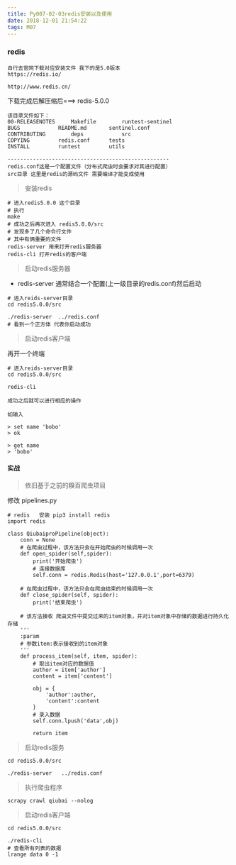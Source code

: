 ```yaml
---
title: Py007-02-03redis安装以及使用
date: 2018-12-01 21:54:22
tags: M07
---
```


### redis

```
自行去官网下载对应安装文件 我下的是5.0版本
https://redis.io/

http://www.redis.cn/
```

下载完成后解压缩后===> redis-5.0.0

```
该目录文件如下：
00-RELEASENOTES		Makefile		runtest-sentinel
BUGS			README.md		sentinel.conf
CONTRIBUTING		deps			src
COPYING			redis.conf		tests
INSTALL			runtest			utils

---------------------------------------------------
redis.conf这是一个配置文件（分布式爬虫时会要求对其进行配置）
src目录 这里是redis的源码文件 需要编译才能变成使用
```

> 安装redis

```
# 进入redis5.0.0 这个目录
# 执行
make 
# 成功之后再次进入 redis5.0.0/src
# 发现多了几个命令行文件
# 其中有俩重要的文件
redis-server 用来打开redis服务器
redis-cli 打开redis的客户端
```

> 启动redis服务器

- redis-server 通常结合一个配置(上一级目录的redis.conf)然后启动 

```
# 进入reids-server目录
cd redis5.0.0/src

./redis-server  ../redis.conf 
# 看到一个正方体 代表你启动成功
```

> 启动redis客户端

再开一个终端

```
# 进入reids-server目录
cd redis5.0.0/src

redis-cli

成功之后就可以进行相应的操作

如输入

> set name 'bobo'
> ok

> get name
> 'bobo'
```


#### 实战

> 依旧基于之前的糗百爬虫项目

修改 pipelines.py

```
# redis   安装 pip3 install redis
import redis

class QiubaiproPipeline(object):
    conn = None
    # 在爬虫过程中，该方法只会在开始爬虫的时候调用一次
    def open_spider(self,spider):
        print('开始爬虫')
        # 连接数据库
        self.conn = redis.Redis(host='127.0.0.1',port=6379)

    # 在爬虫过程中，该方法只会在爬虫结束的时候调用一次
    def close_spider(self, spider):
        print('结束爬虫')

    # 该方法接收 爬虫文件中提交过来的item对象，并对item对象中存储的数据进行持久化存储
    '''
    :param
    # 参数item:表示接收到的item对象
    '''
    def process_item(self, item, spider):
        # 取出item对应的数据值
        author = item['author']
        content = item['content']

        obj = {
            'author':author,
            'content':content
        }
        # 录入数据
        self.conn.lpush('data',obj)

        return item
```

> 启动redis服务

```
cd redis5.0.0/src

./redis-server   ../redis.conf
```

> 执行爬虫程序

```
scrapy crawl qiubai --nolog
```


> 启动redis客户端

```
cd redis5.0.0/src

./redis-cli
# 查看所有列表的数据
lrange data 0 -1
```